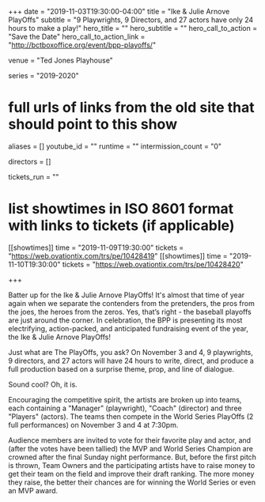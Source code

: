+++
date = "2019-11-03T19:30:00-04:00"
title = "Ike & Julie Arnove PlayOffs"
subtitle = "9 Playwrights, 9 Directors, and 27 actors have only 24 hours to make a play!"
hero_title = ""
hero_subtitle = ""
hero_call_to_action = "Save the Date"
hero_call_to_action_link = "http://bctboxoffice.org/event/bpp-playoffs/"

venue = "Ted Jones Playhouse"

series = "2019-2020"
# full urls of links from the old site that should point to this show
aliases = []
youtube_id = ""
runtime = ""
intermission_count = "0"

directors = []

tickets_run = ""

# list showtimes in ISO 8601 format with links to tickets (if applicable)
[[showtimes]]
    time = "2019-11-09T19:30:00"
    tickets = "https://web.ovationtix.com/trs/pe/10428419"
[[showtimes]]
    time = "2019-11-10T19:30:00"
    tickets = "https://web.ovationtix.com/trs/pe/10428420"

+++

Batter up for the Ike & Julie Arnove PlayOffs! It's almost that time of year again when we separate the contenders from the pretenders, the pros from the joes, the heroes from the zeros. Yes, that’s right - the baseball playoffs are just around the corner. In celebration, the BPP is presenting its most electrifying, action-packed, and anticipated fundraising event of the year, the Ike & Julie Arnove PlayOffs!

Just what are The PlayOffs, you ask? On November 3 and 4, 9 playwrights, 9 directors, and 27 actors will have 24 hours to write, direct, and produce a full production based on a surprise theme, prop, and line of dialogue.

Sound cool? Oh, it is.

Encouraging the competitive spirit, the artists are broken up into teams, each containing a "Manager" (playwright), "Coach" (director) and three "Players" (actors). The teams then compete in the World Series PlayOffs (2 full performances) on November 3 and 4 at 7:30pm.

Audience members are invited to vote for their favorite play and actor, and (after the votes have been tallied) the MVP and World Series Champion are crowned after the final Sunday night performance.
But, before the first pitch is thrown, Team Owners and the participating artists have to raise money to get their team on the field and improve their draft ranking. The more money they raise, the better their chances are for winning the World Series or even an MVP award.
